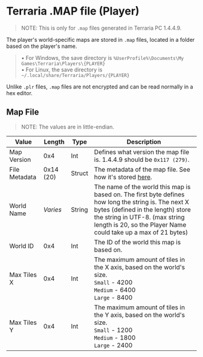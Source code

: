 # Terraria .MAP file (Player)

> NOTE: This is only for `.map` files generated in Terraria PC 1.4.4.9.

The player's world-specific maps are stored in `.map` files, located in a folder based on the player's name.  

> • For Windows, the save directory is `%UserProfile%\Documents\My Games\Terraria\Players\{PLAYER}`  
> • For Linux, the save directory is `~/.local/share/Terraria/Players/{PLAYER}`  

Unlike `.plr` files, `.map` files are not encrypted and can be read normally in a hex editor.

## Map File

> NOTE: The values are in little-endian.  

| Value         | Length    | Type   | Description                                                                                                                                                                                                                                  |
| ------------- | --------- | ------ | -------------------------------------------------------------------------------------------------------------------------------------------------------------------------------------------------------------------------------------------- |
| Map Version   | 0x4       | Int    | Defines what version the map file is. 1.4.4.9 should be `0x117 (279)`.                                                                                                                                                                       |
| File Metadata | 0x14 (20) | Struct | The metadata of the map file. See how it's stored [here](FileMetadata.md).                                                                                                                                                                   |
| World Name    | *Varies*  | String | The name of the world this map is based on. The first byte defines how long the string is. The next X bytes (defined in the length) store the string in UTF-8. (max string length is 20, so the Player Name could take up a max of 21 bytes) |
| World ID      | 0x4       | Int    | The ID of the world this map is based on.                                                                                                                                                                                                    |
| Max Tiles X   | 0x4       | Int    | The maximum amount of tiles in the X axis, based on the world's size.<br/>`Small` - 4200<br/>`Medium` - 6400<br/>`Large` - 8400                                                                                                              |
| Max Tiles Y   | 0x4       | Int    | The maximum amount of tiles in the Y axis, based on the world's size.<br/>`Small` - 1200<br/>`Medium` - 1800<br/>`Large` - 2400                                                                                                              |
